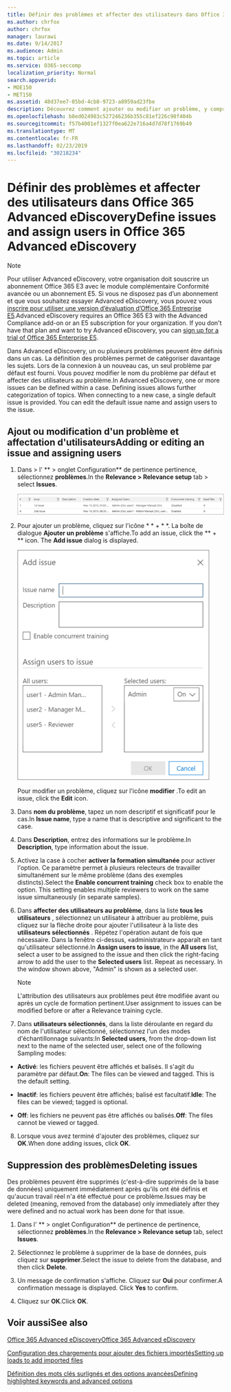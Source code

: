 ```yaml
---
title: Définir des problèmes et affecter des utilisateurs dans Office 365 Advanced eDiscovery
ms.author: chrfox
author: chrfox
manager: laurawi
ms.date: 9/14/2017
ms.audience: Admin
ms.topic: article
ms.service: O365-seccomp
localization_priority: Normal
search.appverid:
- MOE150
- MET150
ms.assetid: 48d37ee7-05bd-4cb8-9723-a8959ad23fbe
description: Découvrez comment ajouter ou modifier un problème, y compris lui affecter des utilisateurs ou supprimer un problème pour un cas de découverte électronique dans Office 365 Advanced eDiscovery.
ms.openlocfilehash: b8ed024983c527246236b355c81ef226c98f404b
ms.sourcegitcommit: f57b4001ef1327f0ea622e716a4d7d78f1769b49
ms.translationtype: MT
ms.contentlocale: fr-FR
ms.lasthandoff: 02/23/2019
ms.locfileid: "30218234"
---
```

# <a name="define-issues-and-assign-users-in-office-365-advanced-ediscovery"></a><span data-ttu-id="82a42-103">Définir des problèmes et affecter des utilisateurs dans Office 365 Advanced eDiscovery</span><span class="sxs-lookup"><span data-stu-id="82a42-103">Define issues and assign users in Office 365 Advanced eDiscovery</span></span>

> [!NOTE]
> <span data-ttu-id="82a42-p101">Pour utiliser Advanced eDiscovery, votre organisation doit souscrire un abonnement Office 365 E3 avec le module complémentaire Conformité avancée ou un abonnement E5. Si vous ne disposez pas d’un abonnement et que vous souhaitez essayer Advanced eDiscovery, vous pouvez vous [inscrire pour utiliser une version d’évaluation d’Office 365 Entreprise E5](https://go.microsoft.com/fwlink/p/?LinkID=698279).</span><span class="sxs-lookup"><span data-stu-id="82a42-p101">Advanced eDiscovery requires an Office 365 E3 with the Advanced Compliance add-on or an E5 subscription for your organization. If you don't have that plan and want to try Advanced eDiscovery, you can [sign up for a trial of Office 365 Enterprise E5](https://go.microsoft.com/fwlink/p/?LinkID=698279).</span></span> 
  
<span data-ttu-id="82a42-p102">Dans Advanced eDiscovery, un ou plusieurs problèmes peuvent être définis dans un cas. La définition des problèmes permet de catégoriser davantage les sujets. Lors de la connexion à un nouveau cas, un seul problème par défaut est fourni. Vous pouvez modifier le nom du problème par défaut et affecter des utilisateurs au problème.</span><span class="sxs-lookup"><span data-stu-id="82a42-p102">In Advanced eDiscovery, one or more issues can be defined within a case. Defining issues allows further categorization of topics. When connecting to a new case, a single default issue is provided. You can edit the default issue name and assign users to the issue.</span></span> 
  
## <a name="adding-or-editing-an-issue-and-assigning-users"></a><span data-ttu-id="82a42-110">Ajout ou modification d'un problème et affectation d'utilisateurs</span><span class="sxs-lookup"><span data-stu-id="82a42-110">Adding or editing an issue and assigning users</span></span>

1. <span data-ttu-id="82a42-111">Dans \> l' \*\* \> onglet Configuration\*\* de pertinence pertinence, sélectionnez **problèmes**.</span><span class="sxs-lookup"><span data-stu-id="82a42-111">In the **Relevance \> Relevance setup** tab \> select **Issues**.</span></span>
    
    ![Problèmes de configuration de pertinence](media/dfd8f9ef-b167-4ed9-980e-00ae98a97169.png)
  
2. <span data-ttu-id="82a42-p103">Pour ajouter un problème, cliquez sur l'icône \* \* + \* \*. La boîte de dialogue **Ajouter un problème** s'affiche.</span><span class="sxs-lookup"><span data-stu-id="82a42-p103">To add an issue, click the \*\* + \*\* icon. The **Add issue** dialog is displayed.</span></span> 
    
    ![Problème d’ajout de configuration de pertinence](media/c8e94982-139a-472a-b85d-282f2d742046.png)
  
    <span data-ttu-id="82a42-116">Pour modifier un problème, cliquez sur l'icône **modifier** .</span><span class="sxs-lookup"><span data-stu-id="82a42-116">To edit an issue, click the **Edit** icon.</span></span> 
    
3. <span data-ttu-id="82a42-117">Dans **nom du problème**, tapez un nom descriptif et significatif pour le cas.</span><span class="sxs-lookup"><span data-stu-id="82a42-117">In **Issue name**, type a name that is descriptive and significant to the case.</span></span> 
    
4. <span data-ttu-id="82a42-118">Dans **Description**, entrez des informations sur le problème.</span><span class="sxs-lookup"><span data-stu-id="82a42-118">In **Description**, type information about the issue.</span></span>
    
5. <span data-ttu-id="82a42-p104">Activez la case à cocher **activer la formation simultanée** pour activer l'option. Ce paramètre permet à plusieurs relecteurs de travailler simultanément sur le même problème (dans des exemples distincts).</span><span class="sxs-lookup"><span data-stu-id="82a42-p104">Select the **Enable concurrent training** check box to enable the option. This setting enables multiple reviewers to work on the same issue simultaneously (in separate samples).</span></span> 
    
6. <span data-ttu-id="82a42-p105">Dans **affecter des utilisateurs au problème**, dans la liste **tous les utilisateurs** , sélectionnez un utilisateur à attribuer au problème, puis cliquez sur la flèche droite pour ajouter l'utilisateur à la liste des **utilisateurs sélectionnés** . Répétez l'opération autant de fois que nécessaire. Dans la fenêtre ci-dessus, «administrateur» apparaît en tant qu'utilisateur sélectionné.</span><span class="sxs-lookup"><span data-stu-id="82a42-p105">In **Assign users to issue**, in the **All users** list, select a user to be assigned to the issue and then click the right-facing arrow to add the user to the **Selected users** list. Repeat as necessary. In the window shown above, "Admin" is shown as a selected user.</span></span> 
    
    > [!NOTE]
    > <span data-ttu-id="82a42-124">L'attribution des utilisateurs aux problèmes peut être modifiée avant ou après un cycle de formation pertinent.</span><span class="sxs-lookup"><span data-stu-id="82a42-124">User assignment to issues can be modified before or after a Relevance training cycle.</span></span> 
  
7. <span data-ttu-id="82a42-125">Dans **utilisateurs sélectionnés**, dans la liste déroulante en regard du nom de l'utilisateur sélectionné, sélectionnez l'un des modes d'échantillonnage suivants:</span><span class="sxs-lookup"><span data-stu-id="82a42-125">In **Selected users**, from the drop-down list next to the name of the selected user, select one of the following Sampling modes:</span></span> 
    
  - <span data-ttu-id="82a42-p106">**Activé**: les fichiers peuvent être affichés et balisés. Il s'agit du paramètre par défaut.</span><span class="sxs-lookup"><span data-stu-id="82a42-p106">**On**: The files can be viewed and tagged. This is the default setting.</span></span>
    
  - <span data-ttu-id="82a42-128">**Inactif**: les fichiers peuvent être affichés; balisé est facultatif.</span><span class="sxs-lookup"><span data-stu-id="82a42-128">**Idle**: The files can be viewed; tagged is optional.</span></span>
    
  - <span data-ttu-id="82a42-129">**Off**: les fichiers ne peuvent pas être affichés ou balisés.</span><span class="sxs-lookup"><span data-stu-id="82a42-129">**Off**: The files cannot be viewed or tagged.</span></span>
    
8. <span data-ttu-id="82a42-130">Lorsque vous avez terminé d'ajouter des problèmes, cliquez sur **OK**.</span><span class="sxs-lookup"><span data-stu-id="82a42-130">When done adding issues, click **OK**.</span></span>
    
## <a name="deleting-issues"></a><span data-ttu-id="82a42-131">Suppression des problèmes</span><span class="sxs-lookup"><span data-stu-id="82a42-131">Deleting issues</span></span>

<span data-ttu-id="82a42-132">Des problèmes peuvent être supprimés (c'est-à-dire supprimés de la base de données) uniquement immédiatement après qu'ils ont été définis et qu'aucun travail réel n'a été effectué pour ce problème.</span><span class="sxs-lookup"><span data-stu-id="82a42-132">Issues may be deleted (meaning, removed from the database) only immediately after they were defined and no actual work has been done for that issue.</span></span> 
  
1. <span data-ttu-id="82a42-133">Dans l' \*\* \> onglet Configuration\*\* de pertinence de pertinence, sélectionnez **problèmes**.</span><span class="sxs-lookup"><span data-stu-id="82a42-133">In the **Relevance \> Relevance setup** tab, select **Issues**.</span></span>
    
2. <span data-ttu-id="82a42-134">Sélectionnez le problème à supprimer de la base de données, puis cliquez sur **supprimer**.</span><span class="sxs-lookup"><span data-stu-id="82a42-134">Select the issue to delete from the database, and then click **Delete**.</span></span>
    
3. <span data-ttu-id="82a42-p107">Un message de confirmation s'affiche. Cliquez sur **Oui** pour confirmer.</span><span class="sxs-lookup"><span data-stu-id="82a42-p107">A confirmation message is displayed. Click **Yes** to confirm.</span></span> 
    
4. <span data-ttu-id="82a42-137">Cliquez sur **OK**.</span><span class="sxs-lookup"><span data-stu-id="82a42-137">Click **OK**.</span></span>
    
## <a name="see-also"></a><span data-ttu-id="82a42-138">Voir aussi</span><span class="sxs-lookup"><span data-stu-id="82a42-138">See also</span></span>

[<span data-ttu-id="82a42-139">Office 365 Advanced eDiscovery</span><span class="sxs-lookup"><span data-stu-id="82a42-139">Office 365 Advanced eDiscovery</span></span>](office-365-advanced-ediscovery.md)
  
[<span data-ttu-id="82a42-140">Configuration des chargements pour ajouter des fichiers importés</span><span class="sxs-lookup"><span data-stu-id="82a42-140">Setting up loads to add imported files</span></span>](set-up-loads-to-add-imported-files.md)
  
[<span data-ttu-id="82a42-141">Définition des mots clés surlignés et des options avancées</span><span class="sxs-lookup"><span data-stu-id="82a42-141">Defining highlighted keywords and advanced options</span></span>](define-highlighted-keywords-and-advanced-options.md)

